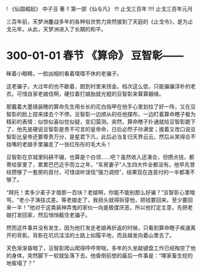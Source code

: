 ! 《仙国崛起》 中子豆 著
!! 第一部《仙与凡》
!!! 止戈三百年
!!!! 止戈三百年元月

三百年前，天梦洲鏖战多年的各种俗世势力突然接到了天庭的《止戈令》，是为止戈元年。从此，天梦洲进入了长期的和平。

# 300-01-01 春节 《算命》 豆智彰——

眯着小眼睛，一脸凶相的看着喋喋不休的老骗子。

这老骗子，大过年的也不歇着，跑到村里来捞金。档次这么低，只能骗骗淳朴的老农。可惜自家老娘信啊，硬拉着打娘胎就光棍的豆智彰来算算姻缘。

那戴着大墨镜装瞎的算命先生用长长的花白指甲在他手心里划拉了好一阵，又在豆智彰的脸上捏来揉去个不停。豆智彰一边顺从的任他摆布，一边盯着算命瞎子极为精彩的表情：似惊似喜似忧似疑，变幻莫测。突然，算命瞎子扑通就给豆智彰跪下了，他先是硬说豆智彰是贵不可言的皇帝命，日后必然子孙满堂；接着又改口说豆智彰比皇帝还要尊贵万分，是星君下凡，此后必当复归天界云云，然后从笑得合不拢嘴的老娘手里骗走了一张红彤彤的毛大头！

豆智彰在京城里码耕不辍，也算是个白领……吧？虽然收入还凑合，但攒点钱，都寄给家里了，累累巴巴近乎而立之年，“车房妻子”人生四大件全都没有。他早先曾经攒够了一套房的首付，可惜误听误信“强力调控”，结果现在连首付的一半都凑不够了。

“拜托！卖多少麦子才值那一百块？老娘啊，你能不能别那么好骗？”豆智彰心里暗骂，“老小子演技忒差。等老娘走了，我扭头就得拆穿他，把钱要回来。至少要回来一半！”他对于这类装神弄鬼的家伙一向是极度厌恶，所以他打定主意，先把老娘打发回家，然后悄悄截住老骗子。

然而这件事并没有发生，因为他打发走老娘再折返的时候，只看到算命瞎子疾速离开的背影。背影在坑坑洼洼的土路上如履平地，而且越发向着山里去了。

天色渐渐昏暗了，豆智彰爬山爬得呼呼带喘，多年的久坐敲键盘工作已经掏空了他的身体，突然脚下一软就坠落下去。他昏倒前想的最后一件事是：“哪家畜生挖的地窖塌了？”